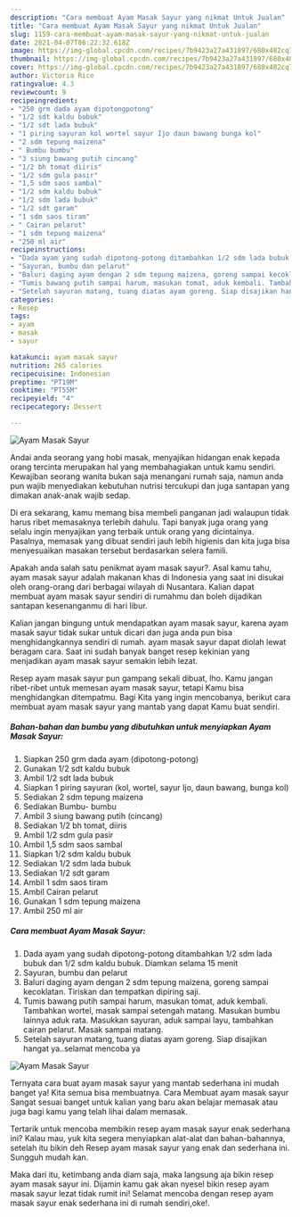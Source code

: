 ```yaml
---
description: "Cara membuat Ayam Masak Sayur yang nikmat Untuk Jualan"
title: "Cara membuat Ayam Masak Sayur yang nikmat Untuk Jualan"
slug: 1159-cara-membuat-ayam-masak-sayur-yang-nikmat-untuk-jualan
date: 2021-04-07T06:22:32.618Z
image: https://img-global.cpcdn.com/recipes/7b9423a27a431897/680x482cq70/ayam-masak-sayur-foto-resep-utama.jpg
thumbnail: https://img-global.cpcdn.com/recipes/7b9423a27a431897/680x482cq70/ayam-masak-sayur-foto-resep-utama.jpg
cover: https://img-global.cpcdn.com/recipes/7b9423a27a431897/680x482cq70/ayam-masak-sayur-foto-resep-utama.jpg
author: Victoria Rice
ratingvalue: 4.3
reviewcount: 9
recipeingredient:
- "250 grm dada ayam dipotongpotong"
- "1/2 sdt kaldu bubuk"
- "1/2 sdt lada bubuk"
- "1 piring sayuran kol wortel sayur Ijo daun bawang bunga kol"
- "2 sdm tepung maizena"
- " Bumbu bumbu"
- "3 siung bawang putih cincang"
- "1/2 bh tomat diiris"
- "1/2 sdm gula pasir"
- "1,5 sdm saos sambal"
- "1/2 sdm kaldu bubuk"
- "1/2 sdm lada bubuk"
- "1/2 sdt garam"
- "1 sdm saos tiram"
- " Cairan pelarut"
- "1 sdm tepung maizena"
- "250 ml air"
recipeinstructions:
- "Dada ayam yang sudah dipotong-potong ditambahkan 1/2 sdm lada bubuk dan 1/2 sdm kaldu bubuk. Diamkan selama 15 menit"
- "Sayuran, bumbu dan pelarut"
- "Baluri daging ayam dengan 2 sdm tepung maizena, goreng sampai kecoklatan. Tiriskan dan tempatkan dipiring saji."
- "Tumis bawang putih sampai harum, masukan tomat, aduk kembali. Tambahkan wortel, masak sampai setengah matang. Masukan bumbu lainnya aduk rata. Masukkan sayuran, aduk sampai layu, tambahkan cairan pelarut. Masak sampai matang."
- "Setelah sayuran matang, tuang diatas ayam goreng. Siap disajikan hangat ya..selamat mencoba ya"
categories:
- Resep
tags:
- ayam
- masak
- sayur

katakunci: ayam masak sayur 
nutrition: 265 calories
recipecuisine: Indonesian
preptime: "PT19M"
cooktime: "PT55M"
recipeyield: "4"
recipecategory: Dessert

---
```



![Ayam Masak Sayur](https://img-global.cpcdn.com/recipes/7b9423a27a431897/680x482cq70/ayam-masak-sayur-foto-resep-utama.jpg)

Andai anda seorang yang hobi masak, menyajikan hidangan enak kepada orang tercinta merupakan hal yang membahagiakan untuk kamu sendiri. Kewajiban seorang  wanita bukan saja menangani rumah saja, namun anda pun wajib menyediakan kebutuhan nutrisi tercukupi dan juga santapan yang dimakan anak-anak wajib sedap.

Di era  sekarang, kamu memang bisa membeli panganan jadi walaupun tidak harus ribet memasaknya terlebih dahulu. Tapi banyak juga orang yang selalu ingin menyajikan yang terbaik untuk orang yang dicintainya. Pasalnya, memasak yang dibuat sendiri jauh lebih higienis dan kita juga bisa menyesuaikan masakan tersebut berdasarkan selera famili. 



Apakah anda salah satu penikmat ayam masak sayur?. Asal kamu tahu, ayam masak sayur adalah makanan khas di Indonesia yang saat ini disukai oleh orang-orang dari berbagai wilayah di Nusantara. Kalian dapat membuat ayam masak sayur sendiri di rumahmu dan boleh dijadikan santapan kesenanganmu di hari libur.

Kalian jangan bingung untuk mendapatkan ayam masak sayur, karena ayam masak sayur tidak sukar untuk dicari dan juga anda pun bisa menghidangkannya sendiri di rumah. ayam masak sayur dapat diolah lewat beragam cara. Saat ini sudah banyak banget resep kekinian yang menjadikan ayam masak sayur semakin lebih lezat.

Resep ayam masak sayur pun gampang sekali dibuat, lho. Kamu jangan ribet-ribet untuk memesan ayam masak sayur, tetapi Kamu bisa menghidangkan ditempatmu. Bagi Kita yang ingin mencobanya, berikut cara membuat ayam masak sayur yang mantab yang dapat Kamu buat sendiri.

<!--inarticleads1-->

##### Bahan-bahan dan bumbu yang dibutuhkan untuk menyiapkan Ayam Masak Sayur:

1. Siapkan 250 grm dada ayam (dipotong-potong)
1. Gunakan 1/2 sdt kaldu bubuk
1. Ambil 1/2 sdt lada bubuk
1. Siapkan 1 piring sayuran (kol, wortel, sayur Ijo, daun bawang, bunga kol)
1. Sediakan 2 sdm tepung maizena
1. Sediakan  Bumbu- bumbu
1. Ambil 3 siung bawang putih (cincang)
1. Sediakan 1/2 bh tomat, diiris
1. Ambil 1/2 sdm gula pasir
1. Ambil 1,5 sdm saos sambal
1. Siapkan 1/2 sdm kaldu bubuk
1. Sediakan 1/2 sdm lada bubuk
1. Sediakan 1/2 sdt garam
1. Ambil 1 sdm saos tiram
1. Ambil  Cairan pelarut
1. Gunakan 1 sdm tepung maizena
1. Ambil 250 ml air




<!--inarticleads2-->

##### Cara membuat Ayam Masak Sayur:

1. Dada ayam yang sudah dipotong-potong ditambahkan 1/2 sdm lada bubuk dan 1/2 sdm kaldu bubuk. Diamkan selama 15 menit
1. Sayuran, bumbu dan pelarut
1. Baluri daging ayam dengan 2 sdm tepung maizena, goreng sampai kecoklatan. Tiriskan dan tempatkan dipiring saji.
1. Tumis bawang putih sampai harum, masukan tomat, aduk kembali. Tambahkan wortel, masak sampai setengah matang. Masukan bumbu lainnya aduk rata. Masukkan sayuran, aduk sampai layu, tambahkan cairan pelarut. Masak sampai matang.
1. Setelah sayuran matang, tuang diatas ayam goreng. Siap disajikan hangat ya..selamat mencoba ya
<img src="//assets-global.cpcdn.com/assets/icons/button_play-2c75c40dde080a61004c1f40b05d8f140eaff45d7e9e6481dc71c63d2e7c4909.png" alt="Ayam Masak Sayur">



Ternyata cara buat ayam masak sayur yang mantab sederhana ini mudah banget ya! Kita semua bisa membuatnya. Cara Membuat ayam masak sayur Sangat sesuai banget untuk kalian yang baru akan belajar memasak atau juga bagi kamu yang telah lihai dalam memasak.

Tertarik untuk mencoba membikin resep ayam masak sayur enak sederhana ini? Kalau mau, yuk kita segera menyiapkan alat-alat dan bahan-bahannya, setelah itu bikin deh Resep ayam masak sayur yang enak dan sederhana ini. Sungguh mudah kan. 

Maka dari itu, ketimbang anda diam saja, maka langsung aja bikin resep ayam masak sayur ini. Dijamin kamu gak akan nyesel bikin resep ayam masak sayur lezat tidak rumit ini! Selamat mencoba dengan resep ayam masak sayur enak sederhana ini di rumah sendiri,oke!.

